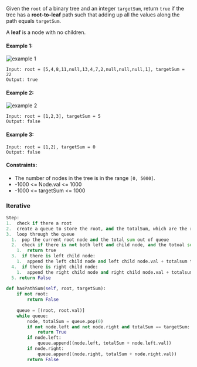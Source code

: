 Given the `root` of a binary tree and an integer `targetSum`, return `true`
if the tree has a <strong>root-to-leaf</strong> path such that adding up all the values along the path equals `targetSum`.

A <strong>leaf</strong> is a node with no children.

#### Example 1:
![example 1](https://assets.leetcode.com/uploads/2021/01/18/pathsum1.jpg)
```
Input: root = [5,4,8,11,null,13,4,7,2,null,null,null,1], targetSum = 22
Output: true
```

#### Example 2:
![example 2](https://assets.leetcode.com/uploads/2021/01/18/pathsum2.jpg)
```
Input: root = [1,2,3], targetSum = 5
Output: false
```

#### Example 3:
```
Input: root = [1,2], targetSum = 0
Output: false
```

#### Constraints:
  * The number of nodes in the tree is in the range `[0, 5000]`.
  * -1000 <= Node.val <= 1000
  * -1000 <= targetSum <= 1000
  
### Iterative
```python
Step:
1.  check if there a root
2.  create a queue to store the root, and the totalSum, which are the root.val now
3.  loop through the queue
  1.  pop the current root node and the total sum out of queue
  2.  check if there is not both left and child node, and the totoal sum is equal to targetsum
    1.  return true
  3.  if there is left child node:
    1.  append the left child node and left child node.val + totalsum to the queue
  4.  if there is right child node:
    1.  append the right child node and right child node.val + totalsum to the queue
  5. return False
  
def hasPathSum(self, root, targetSum):
    if not root:
        return False
    
    queue = [(root, root.val)]
    while queue:
        node, totalSum = queue.pop(0)
        if not node.left and not node.right and totalSum == targetSum:
            return True
        if node.left:
            queue.append((node.left, totalSum + node.left.val))
        if node.right:
            queue.append((node.right, totalSum + node.right.val))
        return False
```
